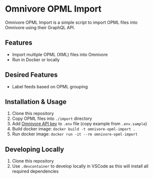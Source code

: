 # Omnivore OPML Import

Omnivore OPML Import is a simple script to import OPML files into Omnivore using their GraphQL API.

## Features
- Import multiple OPML (XML) files into Omnivore
- Run in Docker or locally

## Desired Features
- Label feeds based on OPML grouping

## Installation & Usage
1. Clone this repository
2. Copy OPML files into `./import` directory
3. Add [Omnivore API key](https://omnivore.app/settings/api) to `.env` file (copy example from `.env.sample`)
4. Build docker image: `docker build -t omnivore-opml-import .`
5. Run docker image: `docker run -it --rm omnivore-opml-import`

## Developing Locally
1. Clone this repository
2. Use `.devcontainer` to develop locally in VSCode as this will install all required dependencies